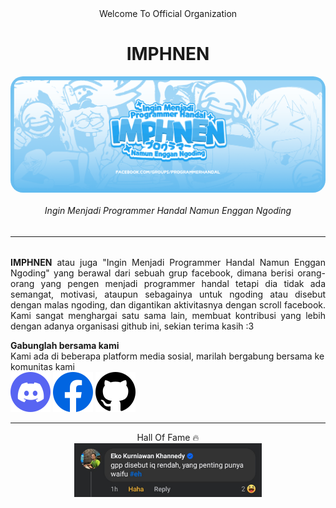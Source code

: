 <div align=center>
  Welcome To Official Organization
  <h1><b>IMPHNEN</b></h1>
</div>

<a href="https://www.facebook.com/groups/programmerhandal">
  <img src="./banner.png" align=center style="border-radius: 20px">
</a>

<div align=center>
  <h6><i>Ingin Menjadi Programmer Handal Namun Enggan Ngoding</i><h6>
  <hr>
</div>

<p align=justify>
<b>IMPHNEN</b> atau juga "Ingin Menjadi Programmer Handal Namun Enggan Ngoding" yang berawal dari sebuah grup facebook, dimana berisi orang-orang yang pengen menjadi programmer handal tetapi dia tidak ada semangat, motivasi, ataupun sebagainya untuk ngoding atau disebut dengan malas ngoding, dan digantikan aktivitasnya dengan scroll facebook. Kami sangat menghargai satu sama lain, membuat kontribusi yang lebih dengan adanya organisasi github ini, sekian terima kasih :3
</p>

<div>
<b>Gabunglah bersama kami</b>
<br>
Kami ada di beberapa platform media sosial, marilah bergabung bersama ke komunitas kami<br>
  <a href="https://discord.gg/imphnen"><img src="https://raw.githubusercontent.com/CLorant/readme-social-icons/refs/heads/main/large/filled/discord.svg"></a>
  <a href="https://www.facebook.com/groups/programmerhandal"><img src="https://raw.githubusercontent.com/CLorant/readme-social-icons/refs/heads/main/large/filled/facebook.svg"></a>
  <a href="https://github.com/IMPHNEN/"><img src="https://raw.githubusercontent.com/CLorant/readme-social-icons/refs/heads/main/large/filled/github.svg"></a>
</div>
<hr>
<div align=center>
  Hall Of Fame 🔥<br>
  <img src="./ec.jpeg" width=300>
</div>